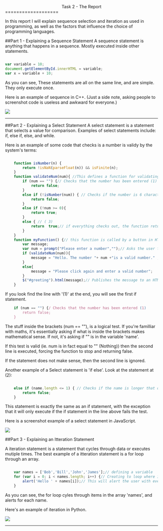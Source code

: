 <center>Task 2 - The Report</center>
===================

In this report I will explain sequence selection and iteration as used in programming, as well as the factors that influence the choice of programming languages.

##Part 1 - Explaining a Sequence Statement
A sequence statement is anything that happens in a sequence. Mostly executed inside other statements.

```Javascript

var variable = 10;
document.getElementById.innerHTML = variable;
var x = variable + 10;
```

As you can see, These statements are all on the same line, and are simple. They only execute once.

Here is an example of sequence in C++. (Just a side note, asking people to screenshot code is useless and awkward for everyone.)

<img src="http://i.cubeupload.com/maAqUq.png" />

-----------------

##Part 2 - Explaining a Select Statement
A select statement is a statement that selects a value for comparison. Examples of select statements include: if, else if, else, and while.

Here is an example of some code that checks is a number is validy by the system's terms:
```JavaScript

    function isNumber(n) {
        return !isNaN(parseFloat(n)) && isFinite(n);
    }
    function validateNum(num){ //This defines a function for validating a number.
        if (num == "") {// Checks that the number has been entered (1)
            return false;
        }
        else if (!isNumber(num)) { // Checks if the number is 6 characters long( 2)
            return false;
        }
        else if (!num >= 0){
    		return true;
    	}
        else { // ( 3)
            return  true;// if everything checks out, the function returns true
        }
    }
    function myFunction() {// this function is called by a button in HTML
        var message;
        var num = prompt("Please enter a number","");// Asks the user for input
        if (validateNum(num)){
            message = "Hello. The number "+ num +"is a valid number." ;
        }
        else{
            message = "Please click again and enter a valid number";
        }
        $("#greeting").html(message);// Publishes the message to an HTML element    
    }
```

If you look find the line with '(1)' at the end, you will see the first if statement.
```Javascript
    if (num == "") {/ Checks that the number has been entered (1)
        return false;
    }
```
The stuff inside the brackets (num == ""), is a logical test. If you're familliar with maths, it's essentially asking if what is inside the brackets makes mathematical sense. If not, it's asking if "" is in the variable 'name'.

If this test is valid (ie. num is in fact equal to "" (Nothing)) then the second line is executed, forcing the function to stop and returning false.

If the statement does not make sense, then the second line is ignored.

Another example of a Select statement is 'if else'. Look at the statement at (2):
```JavaScript

	else if (name.length <= 1) { // Checks if the name is longer that one character (2)
		return false;
	}
```

This statement is exactly the same as an if statement, with the exception that it will only execute if the if statement in the line above fails the test.

Here is a screenshot example of a select statement in JavaScript.

<img src="http://i.cubeupload.com/EOV31C.png" />


##Part 3 - Explaining an Itteration Statement

A iteration statement is a statement that cycles through data or executes mutiple times. The best example of a itteration statement is a for loop through an array.

```JavaScript

	var names = ['Bob','Bill','John','James'];// defining a variable
	for (var i = 0; i < names.length; i++) {// Creating to loop where i is any number					//between 0 and the length of names
		alert('Hello ' + names[i]);// This will alert the user with every name
	}
```

As you can see, the for loop cyles through items in the array 'names', and alerts for each name.

Here's an example of iteration in Python.

<img src="http://i.cubeupload.com/0sMXv7.png" />

---------------------
